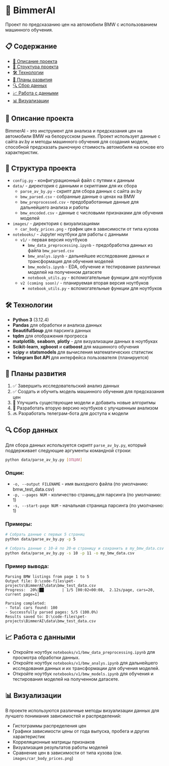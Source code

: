 # 🚗 BimmerAI

Проект по предсказанию цен на автомобили BMW с использованием машинного обучения.

## 📋 Содержание

- [📝 Описание проекта](#-описание-проекта)
- [📁 Структура проекта](#-структура-проекта)
- [🛠️ Технологии](#-технологии)
- [🚀 Планы развития](#-планы-развития)
- [🔍 Сбор данных](#-сбор-данных)
- [📈 Работа с данными](#-работа-с-данными)
- [📊 Визуализации](#-визуализации)

## 📝 Описание проекта

BimmerAI - это инструмент для анализа и предсказания цен на автомобили BMW на белорусском рынке. Проект использует данные с сайта av.by и методы машинного обучения для создания модели, способной предсказать рыночную стоимость автомобиля на основе его характеристик.

## 📁 Структура проекта

- `config.py` - конфигурационный файл с путями к данным
- `data/` - директория с данными и скриптами для их сбора
  - `parse_av_by.py` - скрипт для сбора данных с сайта av.by
  - `bmw_parsed.csv` - собранные данные о ценах на BMW
  - `bmw_preprocessed.csv` - предобработанные данные для дальнейшего анализа и работы
  - `bmw_encoded.csv` - данные с числовыми признаками для обучения моделей
- `images/` - директория с визуализациями
  - `car_body_prices.png` - график цен в зависимости от типа кузова
- `notebooks/` - Jupyter ноутбуки для работы с данными
  - `v1/` - первая версия ноутбуков
    - `bmw_data_preprocessing.ipynb` - предобработка данных из файла `bmw_parsed.csv`
    - `bmw_analys.ipynb` - дальнейшее исследование данных и трансформация для обучения моделей
    - `bmw_models.ipynb` - EDA, обучение и тестирование различных моделей на полученном датасете
    - `notebook_utils.py` - вспомогательные функции для ноутбуков
  - `v2 (coming soon)/` - планируемая вторая версия ноутбуков
    - `notebook_utils.py` - вспомогательные функции для ноутбуков

## 🛠️ Технологии

- **Python 3** (3.12.4)
- **Pandas** для обработки и анализа данных
- **BeautifulSoup** для парсинга данных
- **tqdm** для отображения прогресса
- **matplotlib**, **seaborn**, **plotly** - для визуализации данных в ноутбуках
- **Scikit-learn**, **xgboost** и **catboost** для машинного обучения
- **scipy** и **statsmodels** для вычисления математических статистик
- **Telegram Bot API** для интерфейса пользователя (планируется)

## 🚀 Планы развития

1. ✅ Завершить исследовательский анализ данных
2. ✅ Создать и обучить модель машинного обучения для предсказания цен
3. 🔄 Улучшить существующие модели и добавить новые алгоритмы
4. 🔄 Разработать вторую версию ноутбуков с улучшенным анализом
5. 🔜 Разработать телеграм-бота для доступа к модели

## 🔍 Сбор данных

Для сбора данных используется скрипт `parse_av_by.py`, который поддерживает следующие аргументы командной строки:

```bash
python data/parse_av_by.py [ОПЦИИ]
```

### Опции:

- `-o, --output FILENAME` - имя выходного файла (по умолчанию: bmw_test_data.csv)
- `-p, --pages NUM` - количество страниц для парсинга (по умолчанию: 1)
- `-s, --start-page NUM` - начальная страница парсинга (по умолчанию: 1)

### Примеры:

```bash
# Собрать данные с первых 5 страниц
python data/parse_av_by.py -p 5

# Собрать данные с 10-й по 20-ю страницу и сохранить в my_bmw_data.csv
python data/parse_av_by.py -s 10 -p 11 -o my_bmw_data.csv
```

### Пример вывода:

```
Parsing BMW listings from page 1 to 5
Output file: D:\code-files\pet-projects\BimmerAI\data\bmw_test_data.csv
Progress:  20%|██        | 1/5 [00:02<00:08,  2.12s/page, cars=20, current page=1]

Parsing completed:
- Total cars found: 100
- Successfully parsed pages: 5/5 (100.0%)
Results saved to: D:\code-files\pet-projects\BimmerAI\data\bmw_test_data.csv
```

## 📈 Работа с данными
- Откройте ноутбук `notebooks/v1/bmw_data_preprocessing.ipynb` для просмотра обработки данных.
- Откройте ноутбук `notebooks/v1/bmw_analys.ipynb` для дальнейшего исследования данных и их трансформации для обучения моделей. 
- Откройте ноутбук `notebooks/v1/bmw_models.ipynb` для обучения и тестирования моделей на полученном датасете.

## 📊 Визуализации
В проекте используются различные методы визуализации данных для лучшего понимания зависимостей и распределений:
- Гистограммы распределения цен
- Графики зависимости цены от года выпуска, пробега и других характеристик
- Корреляционные матрицы признаков
- Визуализация результатов работы моделей
- Сравнение цен в зависимости от типа кузова (см. `images/car_body_prices.png`)